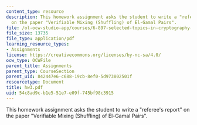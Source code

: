 ```yaml
---
content_type: resource
description: This homework assignment asks the student to write a "referee's report"
  on the paper "Verifiable Mixing (Shuffling) of El-Gamal Pairs".
file: /ol-ocw-studio-app/courses/6-897-selected-topics-in-cryptography-spring-2004/54c8ad9cb1e551e7e09f745bf98c3915_hw3.pdf
file_size: 13735
file_type: application/pdf
learning_resource_types:
- Assignments
license: https://creativecommons.org/licenses/by-nc-sa/4.0/
ocw_type: OCWFile
parent_title: Assignments
parent_type: CourseSection
parent_uid: 842447e6-c688-19cb-8ef0-5d973802501f
resourcetype: Document
title: hw3.pdf
uid: 54c8ad9c-b1e5-51e7-e09f-745bf98c3915
---
```

This homework assignment asks the student to write a "referee's report" on the paper "Verifiable Mixing (Shuffling) of El-Gamal Pairs".